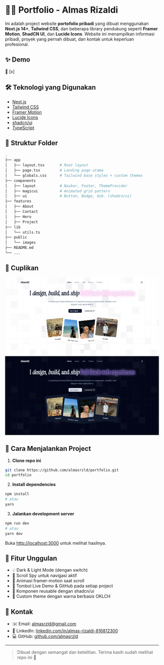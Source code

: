 # 🧑‍💻 Portfolio - Almas Rizaldi

Ini adalah project website **portofolio pribadi** yang dibuat menggunakan **Next.js 14+**, **Tailwind CSS**, dan beberapa library pendukung seperti **Framer Motion**, **ShadCN UI**, dan **Lucide Icons**. Website ini menampilkan informasi pribadi, proyek yang pernah dibuat, dan kontak untuk keperluan profesional.

## ✨ Demo

🔗 [x]

## 🛠️ Teknologi yang Digunakan

- [Next.js](https://nextjs.org/)
- [Tailwind CSS](https://tailwindcss.com/)
- [Framer Motion](https://www.framer.com/motion/)
- [Lucide Icons](https://lucide.dev/)
- [shadcn/ui](https://ui.shadcn.com/)
- [TypeScript](https://www.typescriptlang.org/)

## 📂 Struktur Folder

```bash
.
├── app
│   ├── layout.tsx       # Root layout
│   ├── page.tsx         # Landing page utama
│   └── globals.css      # Tailwind base styles + custom themes
├── components
│   ├── layout           # Navbar, Footer, ThemeProvider
│   ├── magicui          # Animated grid pattern
│   ├── ui               # Button, Badge, dsb. (shadcn/ui)
├── features
│   ├── About
│   ├── Contact
│   ├── Hero
│   ├── Project
├── lib
│   └── utils.ts
├── public
│   └── images
├── README.md
└── ...
```

## 📸 Cuplikan

![Preview Light](./public/preview-light.png)
![Preview Dark](./public/preview-dark.png)

## 🚀 Cara Menjalankan Project

1. **Clone repo ini**

```bash
git clone https://github.com/almasrzld/portfolio.git
cd portfolio
```

2. **Install dependencies**

```bash
npm install
# atau
yarn
```

3. **Jalankan development server**

```bash
npm run dev
# atau
yarn dev
```

Buka [http://localhost:3000](http://localhost:3000) untuk melihat hasilnya.

## 📌 Fitur Unggulan

- 💡 Dark & Light Mode (dengan switch)
- 🧭 Scroll Spy untuk navigasi aktif
- 💨 Animasi framer-motion saat scroll
- 🔗 Tombol Live Demo & GitHub pada setiap project
- 🧩 Komponen reusable dengan shadcn/ui
- 🎨 Custom theme dengan warna berbasis OKLCH

## 🤝 Kontak

- ✉️ Email: [almasrzld@gmail.com](mailto:almasrzld@gmail.com)
- 💼 LinkedIn: [linkedin.com/in/almas-rizaldi-816812300](https://linkedin.com/in/almas-rizaldi-816812300)
- 💻 GitHub: [github.com/almasrzld](https://github.com/almasrzld)

---

> Dibuat dengan semangat dan ketelitian. Terima kasih sudah melihat repo ini 🙏
